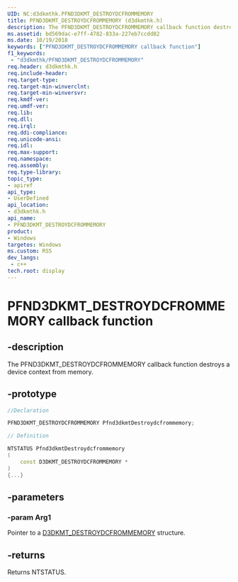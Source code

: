 ```yaml
---
UID: NC:d3dkmthk.PFND3DKMT_DESTROYDCFROMMEMORY
title: PFND3DKMT_DESTROYDCFROMMEMORY (d3dkmthk.h)
description: The PFND3DKMT_DESTROYDCFROMMEMORY callback function destroys a device context from memory.
ms.assetid: bd569dac-e7ff-4782-833a-227eb7ccdd82
ms.date: 10/19/2018
keywords: ["PFND3DKMT_DESTROYDCFROMMEMORY callback function"]
f1_keywords:
 - "d3dkmthk/PFND3DKMT_DESTROYDCFROMMEMORY"
req.header: d3dkmthk.h
req.include-header:
req.target-type:
req.target-min-winverclnt:
req.target-min-winversvr:
req.kmdf-ver:
req.umdf-ver:
req.lib:
req.dll:
req.irql: 
req.ddi-compliance:
req.unicode-ansi:
req.idl:
req.max-support:
req.namespace:
req.assembly:
req.type-library: 
topic_type: 
- apiref
api_type: 
- UserDefined
api_location: 
- d3dkmthk.h
api_name: 
- PFND3DKMT_DESTROYDCFROMMEMORY
product:
- Windows
targetos: Windows
ms.custom: RS5
dev_langs:
 - c++
tech.root: display
---
```


# PFND3DKMT_DESTROYDCFROMMEMORY callback function

## -description

The PFND3DKMT_DESTROYDCFROMMEMORY callback function destroys a device context from memory.

## -prototype

```cpp
//Declaration

PFND3DKMT_DESTROYDCFROMMEMORY Pfnd3dkmtDestroydcfrommemory; 

// Definition

NTSTATUS Pfnd3dkmtDestroydcfrommemory 
(
	const D3DKMT_DESTROYDCFROMMEMORY *
)
{...}

```

## -parameters

### -param Arg1

Pointer to a [D3DKMT_DESTROYDCFROMMEMORY](ns-d3dkmthk-_d3dkmt_destroydcfrommemory.md) structure.

## -returns

Returns NTSTATUS.
